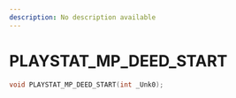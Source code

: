 ```yaml
---
description: No description available 
---
```


# PLAYSTAT_MP_DEED_START

```cpp
void PLAYSTAT_MP_DEED_START(int _Unk0);
```